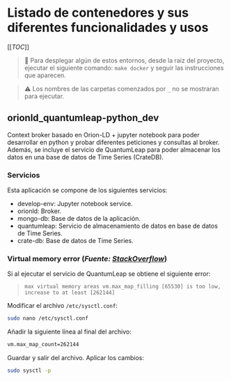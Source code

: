 # Listado de contenedores y sus diferentes funcionalidades y usos

[[_TOC_]]

> 📔 Para desplegar algún de estos entornos, desde la raíz del proyecto, ejecutar el siguiente comando: `make docker` y seguir las instrucciones que aparecen.

> ⚠ Los nombres de las carpetas comenzados por `_` no se mostraran para ejecutar.


## orionld_quantumleap-python_dev

Context broker basado en Orion-LD + jupyter notebook para poder desarrollar en python y probar diferentes peticiones y consultas al broker. Además, se incluye el servicio de QuantumLeap para poder almacenar los datos en una base de datos de Time Series (CrateDB).

### Servicios

Esta aplicación se compone de los siguientes servicios:

- develop-env: Jupyter notebook service.
- orionld: Broker.
- mongo-db: Base de datos de la aplicación.
- quantumleap: Servicio de almacenamiento de datos en base de datos de Time Series.
- crate-db: Base de datos de Time Series.

### Virtual memory error (*Fuente: [StackOverflow](https://stackoverflow.com/questions/67528888/1-max-virtual-memory-areas-vm-max-map-count-65530-is-too-low-increase-to-a)*)

Si al ejecutar el servicio de QuantumLeap se obtiene el siguiente error:

> `max virtual memory areas vm.max_map_filling [65530] is too low, increase to at least [262144]`

Modificar el archivo `/etc/sysctl.conf`:

```bash
sudo nano /etc/sysctl.conf
```

Añadir la siguiente línea al final del archivo:

```bash
vm.max_map_count=262144
```

Guardar y salir del archivo. Aplicar los cambios:

```bash
sudo sysctl -p
```
